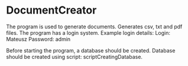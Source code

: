 # DocumentCreator

The program is used to generate documents. Generates csv, txt and pdf files.
The program has a login system.
Example login details:
Login: Mateusz
Password: admin

Before starting the program, a database should be created. Database should be created using script: scriptCreatingDatabase.
